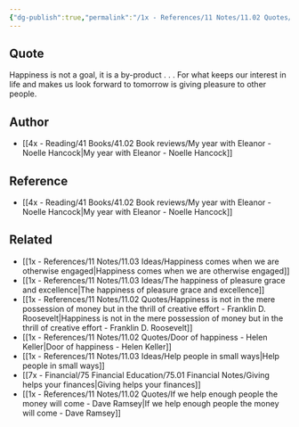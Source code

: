 ```yaml
---
{"dg-publish":true,"permalink":"/1x - References/11 Notes/11.02 Quotes/Happiness is not a goal, it is a by-product - Eleanor Roosevelt/","title":"Happiness is not a goal, it is a by-product - Eleanor Roosevelt","noteIcon":""}
---
```



## Quote
Happiness is not a goal, it is a by-product . . . For what keeps our interest in life and makes us look forward to tomorrow is giving pleasure to other people.

## Author
- [[4x - Reading/41 Books/41.02 Book reviews/My year with Eleanor - Noelle Hancock\|My year with Eleanor - Noelle Hancock]]

## Reference
- [[4x - Reading/41 Books/41.02 Book reviews/My year with Eleanor - Noelle Hancock\|My year with Eleanor - Noelle Hancock]]

## Related
- [[1x - References/11 Notes/11.03 Ideas/Happiness comes when we are otherwise engaged\|Happiness comes when we are otherwise engaged]]
- [[1x - References/11 Notes/11.03 Ideas/The happiness of pleasure grace and excellence\|The happiness of pleasure grace and excellence]]
- [[1x - References/11 Notes/11.02 Quotes/Happiness is not in the mere possession of money but in the thrill of creative effort - Franklin D. Roosevelt\|Happiness is not in the mere possession of money but in the thrill of creative effort - Franklin D. Roosevelt]]
- [[1x - References/11 Notes/11.02 Quotes/Door of happiness - Helen Keller\|Door of happiness - Helen Keller]]
- [[1x - References/11 Notes/11.03 Ideas/Help people in small ways\|Help people in small ways]]
- [[7x - Financial/75 Financial Education/75.01 Financial Notes/Giving helps your finances\|Giving helps your finances]]
- [[1x - References/11 Notes/11.02 Quotes/If we help enough people the money will come - Dave Ramsey\|If we help enough people the money will come - Dave Ramsey]]